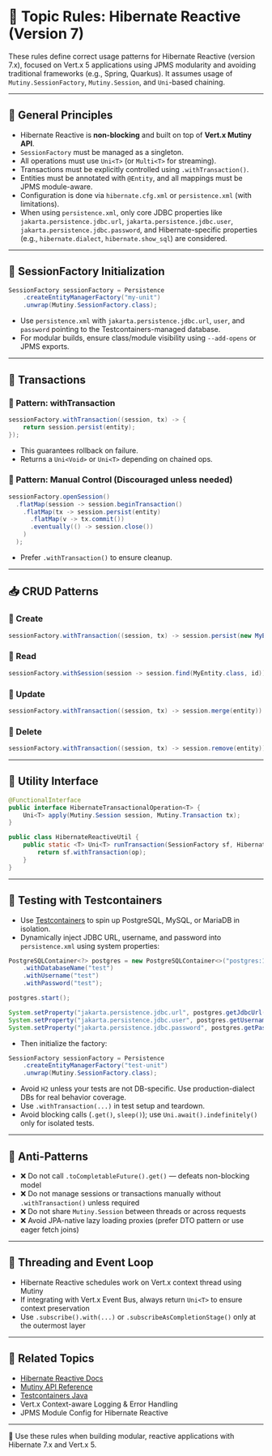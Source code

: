 # 📘 Topic Rules: Hibernate Reactive (Version 7)

These rules define correct usage patterns for Hibernate Reactive (version 7.x), focused on Vert.x 5 applications using JPMS modularity and avoiding traditional frameworks (e.g., Spring, Quarkus). It assumes usage of `Mutiny.SessionFactory`, `Mutiny.Session`, and `Uni`-based chaining.

---

## 🔖 General Principles

* Hibernate Reactive is **non-blocking** and built on top of **Vert.x Mutiny API**.
* `SessionFactory` must be managed as a singleton.
* All operations must use `Uni<T>` (or `Multi<T>` for streaming).
* Transactions must be explicitly controlled using `.withTransaction()`.
* Entities must be annotated with `@Entity`, and all mappings must be JPMS module-aware.
* Configuration is done via `hibernate.cfg.xml` or `persistence.xml` (with limitations).
* When using `persistence.xml`, only core JDBC properties like `jakarta.persistence.jdbc.url`, `jakarta.persistence.jdbc.user`, `jakarta.persistence.jdbc.password`, and Hibernate-specific properties (e.g., `hibernate.dialect`, `hibernate.show_sql`) are considered.

---

## 🧱 SessionFactory Initialization

```java
SessionFactory sessionFactory = Persistence
    .createEntityManagerFactory("my-unit")
    .unwrap(Mutiny.SessionFactory.class);
```

* Use `persistence.xml` with `jakarta.persistence.jdbc.url`, `user`, and `password` pointing to the Testcontainers-managed database.
* For modular builds, ensure class/module visibility using `--add-opens` or JPMS exports.

---

## 🥪 Transactions

### 🔹 Pattern: withTransaction

```java
sessionFactory.withTransaction((session, tx) -> {
    return session.persist(entity);
});
```

* This guarantees rollback on failure.
* Returns a `Uni<Void>` or `Uni<T>` depending on chained ops.

### 🔹 Pattern: Manual Control (Discouraged unless needed)

```java
sessionFactory.openSession()
  .flatMap(session -> session.beginTransaction()
    .flatMap(tx -> session.persist(entity)
      .flatMap(v -> tx.commit())
      .eventually(() -> session.close())
    )
  );
```

* Prefer `.withTransaction()` to ensure cleanup.

---

## 📥 CRUD Patterns

### 🔸 Create

```java
sessionFactory.withTransaction((session, tx) -> session.persist(new MyEntity(...)))
```

### 🔸 Read

```java
sessionFactory.withSession(session -> session.find(MyEntity.class, id))
```

### 🔸 Update

```java
sessionFactory.withTransaction((session, tx) -> session.merge(entity))
```

### 🔸 Delete

```java
sessionFactory.withTransaction((session, tx) -> session.remove(entity))
```

---

## 🧠 Utility Interface

```java
@FunctionalInterface
public interface HibernateTransactionalOperation<T> {
    Uni<T> apply(Mutiny.Session session, Mutiny.Transaction tx);
}

public class HibernateReactiveUtil {
    public static <T> Uni<T> runTransaction(SessionFactory sf, HibernateTransactionalOperation<T> op) {
        return sf.withTransaction(op);
    }
}
```

---

## 🥪 Testing with Testcontainers

* Use [Testcontainers](https://www.testcontainers.org/) to spin up PostgreSQL, MySQL, or MariaDB in isolation.
* Dynamically inject JDBC URL, username, and password into `persistence.xml` using system properties:

```java
PostgreSQLContainer<?> postgres = new PostgreSQLContainer<>("postgres:16")
    .withDatabaseName("test")
    .withUsername("test")
    .withPassword("test");

postgres.start();

System.setProperty("jakarta.persistence.jdbc.url", postgres.getJdbcUrl());
System.setProperty("jakarta.persistence.jdbc.user", postgres.getUsername());
System.setProperty("jakarta.persistence.jdbc.password", postgres.getPassword());
```

* Then initialize the factory:

```java
SessionFactory sessionFactory = Persistence
    .createEntityManagerFactory("test-unit")
    .unwrap(Mutiny.SessionFactory.class);
```

* Avoid `H2` unless your tests are not DB-specific. Use production-dialect DBs for real behavior coverage.
* Use `.withTransaction(...)` in test setup and teardown.
* Avoid blocking calls (`.get()`, `sleep()`); use `Uni.await().indefinitely()` only for isolated tests.

---

## 🚫 Anti-Patterns

* ❌ Do not call `.toCompletableFuture().get()` — defeats non-blocking model
* ❌ Do not manage sessions or transactions manually without `.withTransaction()` unless required
* ❌ Do not share `Mutiny.Session` between threads or across requests
* ❌ Avoid JPA-native lazy loading proxies (prefer DTO pattern or use eager fetch joins)

---

## 🧵 Threading and Event Loop

* Hibernate Reactive schedules work on Vert.x context thread using Mutiny
* If integrating with Vert.x Event Bus, always return `Uni<T>` to ensure context preservation
* Use `.subscribe().with(...)` or `.subscribeAsCompletionStage()` only at the outermost layer

---

## 📌 Related Topics

* [Hibernate Reactive Docs](https://hibernate.org/reactive/)
* [Mutiny API Reference](https://smallrye.io/smallrye-mutiny/)
* [Testcontainers Java](https://www.testcontainers.org/modules/databases/)
* Vert.x Context-aware Logging & Error Handling
* JPMS Module Config for Hibernate Reactive

---

📌 Use these rules when building modular, reactive applications with Hibernate 7.x and Vert.x 5.
